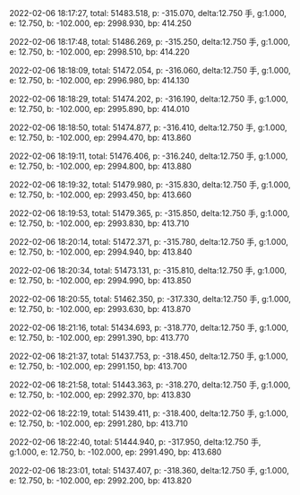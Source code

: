 2022-02-06 18:17:27, total: 51483.518, p: -315.070, delta:12.750 手, g:1.000, e: 12.750, b: -102.000, ep: 2998.930, bp: 414.250

2022-02-06 18:17:48, total: 51486.269, p: -315.250, delta:12.750 手, g:1.000, e: 12.750, b: -102.000, ep: 2998.510, bp: 414.220

2022-02-06 18:18:09, total: 51472.054, p: -316.060, delta:12.750 手, g:1.000, e: 12.750, b: -102.000, ep: 2996.980, bp: 414.130

2022-02-06 18:18:29, total: 51474.202, p: -316.190, delta:12.750 手, g:1.000, e: 12.750, b: -102.000, ep: 2995.890, bp: 414.010

2022-02-06 18:18:50, total: 51474.877, p: -316.410, delta:12.750 手, g:1.000, e: 12.750, b: -102.000, ep: 2994.470, bp: 413.860

2022-02-06 18:19:11, total: 51476.406, p: -316.240, delta:12.750 手, g:1.000, e: 12.750, b: -102.000, ep: 2994.800, bp: 413.880

2022-02-06 18:19:32, total: 51479.980, p: -315.830, delta:12.750 手, g:1.000, e: 12.750, b: -102.000, ep: 2993.450, bp: 413.660

2022-02-06 18:19:53, total: 51479.365, p: -315.850, delta:12.750 手, g:1.000, e: 12.750, b: -102.000, ep: 2993.830, bp: 413.710

2022-02-06 18:20:14, total: 51472.371, p: -315.780, delta:12.750 手, g:1.000, e: 12.750, b: -102.000, ep: 2994.940, bp: 413.840

2022-02-06 18:20:34, total: 51473.131, p: -315.810, delta:12.750 手, g:1.000, e: 12.750, b: -102.000, ep: 2994.990, bp: 413.850

2022-02-06 18:20:55, total: 51462.350, p: -317.330, delta:12.750 手, g:1.000, e: 12.750, b: -102.000, ep: 2993.630, bp: 413.870

2022-02-06 18:21:16, total: 51434.693, p: -318.770, delta:12.750 手, g:1.000, e: 12.750, b: -102.000, ep: 2991.390, bp: 413.770

2022-02-06 18:21:37, total: 51437.753, p: -318.450, delta:12.750 手, g:1.000, e: 12.750, b: -102.000, ep: 2991.150, bp: 413.700

2022-02-06 18:21:58, total: 51443.363, p: -318.270, delta:12.750 手, g:1.000, e: 12.750, b: -102.000, ep: 2992.370, bp: 413.830

2022-02-06 18:22:19, total: 51439.411, p: -318.400, delta:12.750 手, g:1.000, e: 12.750, b: -102.000, ep: 2991.280, bp: 413.710

2022-02-06 18:22:40, total: 51444.940, p: -317.950, delta:12.750 手, g:1.000, e: 12.750, b: -102.000, ep: 2991.490, bp: 413.680

2022-02-06 18:23:01, total: 51437.407, p: -318.360, delta:12.750 手, g:1.000, e: 12.750, b: -102.000, ep: 2992.200, bp: 413.820